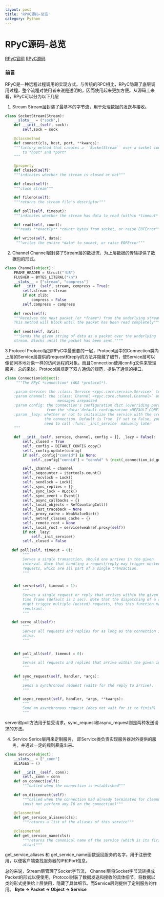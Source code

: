 ```yaml
---
layout: post
title: 'RPyC源码-总览'
category: Python
---
```


# RPyC源码-总览
[RPyC官网](https://rpyc.readthedocs.io/en/latest/) [RPyC源码](https://github.com/tomerfiliba/rpyc)

### 前言
RPyC是一种远程过程调用的实现方式。与传统的RPC相比，RPyC隐藏了底层调用过程，整个流程对使用者来说是透明的，因而使用起来更加方便。从源码上来看，RPyC可以分为以下几层

1. Stream
    Stream层封装了最基本的字节流，用于处理数据的发送与接收。

```python
class SocketStream(Stream):
	__slots__ = ("sock",)
	def __init__(self, sock):
        self.sock = sock
        
	@classmethod
    def connect(cls, host, port, **kwargs):
    """factory method that creates a ``SocketStream`` over a socket connected
        to *host* and *port*
    """
    
    @property
    def closed(self):
    """indicates whether the stream is closed or not"""
    
    def close(self):
    """close stream"""
    
    def fileno(self):
    """returns the stream file's descriptor"""
    
    def poll(self, timeout):
    """indicates whether the stream has data to read (within *timeout* seconds)"""
      
    def read(self, count):
    """reads **exactly** *count* bytes from socket, or raise EOFError"""
    
    def write(self, data):
     """writes the entire *data* to socket, or raise EOFError"""

```

2. Channel
   Channel层封装了Stream层的数据流，为上层数据的传输提供了数据包的形式。

```python
class Channel(object):
	FRAME_HEADER = Struct("!LB")
	FLUSHER = BYTES_LITERAL("\n")
	__slots__ = ["stream", "compress"]
	def __init__(self, stream, compress = True):
        self.stream = stream
        if not zlib:
            compress = False
        self.compress = compress
        
    def recv(self):
    """Receives the next packet (or *frame*) from the underlying stream.
    This method will block until the packet has been read completely"""
    
	def send(self, data):
    """Sends the given string of data as a packet over the underlying 
    stream. Blocks until the packet has been sent.""""
```

3.Protocol
	Protocol层是RPyC中最重要的一层，Protocol层中的Connection类向上层的Service层提供的request和reply的方法并隐藏了细节，使Service层可以像访问本地对象一样的访问远程的对象。而且Connection使用config文件来管理服务。总的来说，Protocol层规定了双方通信的规范，提供了通信的接口。

```python
class Connection(object):
	 """The RPyC *connection* (AKA *protocol*).
    
    :param service: the :class:`Service <rpyc.core.service.Service>` to expose
	:param channel: the :class:`Channel <rpyc.core.channel.Channel>` over which 
						messages arepassed
    :param config: the connection's configuration dict (overriding parameters 
                   from the :data:`default configuration <DEFAULT_CONFIG>`)
    :param _lazy: whether or not to initialize the service with the creation of
                  the connection. Default is True. If set to False, you will 
                  need to call :func:`_init_service` manually later
    """
    
	def __init__(self, service, channel, config = {}, _lazy = False):
        self._closed = True
        self._config = DEFAULT_CONFIG.copy()
        self._config.update(config)
        if self._config["connid"] is None:
            self._config["connid"] = "conn%d" % (next(_connection_id_generator),)

        self._channel = channel
        self._seqcounter = itertools.count()
        self._recvlock = Lock()
        self._sendlock = Lock()
        self._sync_replies = {}
        self._sync_lock = RLock()
        self._sync_event = Event()
        self._async_callbacks = {}
        self._local_objects = RefCountingColl()
        self._last_traceback = None
        self._proxy_cache = WeakValueDict()
        self._netref_classes_cache = {}
        self._remote_root = None
        self._local_root = service(weakref.proxy(self))
        if not _lazy:
            self._init_service()
        self._closed = False
        
   def poll(self, timeout = 0):
        """
        Serves a single transaction, should one arrives in the given
        interval. Note that handling a request/reply may trigger nested
        requests, which are all part of a single transaction.
        """


    def serve(self, timeout = 1):
        """
        Serves a single request or reply that arrives within the given
        time frame (default is 1 sec). Note that the dispatching of a request
        might trigger multiple (nested) requests, thus this function may be
        reentrant. 
        """
        
   def serve_all(self):
        """
        Serves all requests and replies for as long as the connection is 
        alive.
        """
  

    def poll_all(self, timeout = 0):
        """
        Serves all requests and replies that arrive within the given interval.
        """
        
	def sync_request(self, handler, *args):
        """
        Sends a synchronous request (waits for the reply to arrive).
        """
        
    def async_request(self, handler, *args, **kwargs):
        """
        Send an asynchronous request (does not wait for it to finish) 
        """         
```
server和poll方法用于接受请求，sync_request和async_request则是两种发送请求的方法。

4. Service
Serice层用来定制服务， 即Service类负责实现服务器对外提供的服务，并通过一定的规则暴露出来。

```python
class Service(object):
	__slots__ = ["_conn"]
    ALIASES = ()

    def __init__(self, conn):
        self._conn = conn
    def on_connect(self):
        """called when the connection is established"""
       
    def on_disconnect(self):
        """called when the connection had already terminated for cleanup
        (must not perform any IO on the connection)"""
        
    @classmethod
    def get_service_aliases(cls):
        """returns a list of the aliases of this service"""
      
    @classmethod
    def get_service_name(cls):
        """returns the canonical name of the service (which is its first 
        alias)"""  
```
get_service_aliases 和 get_service_name函数返回服务的名字，用于注册使用，以便客户端查找服务器的IP和Port信息。

总的来说，Stream层管理了Socket字节流， Channel层将Socket字节流转换成Packet的形式以便使用，Protocol封装了数据发送和接收的具体细节，将数据以类的形式提供给上层使用，隐藏了具体细节。而Service层则提供了定制服务的作用。
**Byte -> Packet -> Object -> Service**